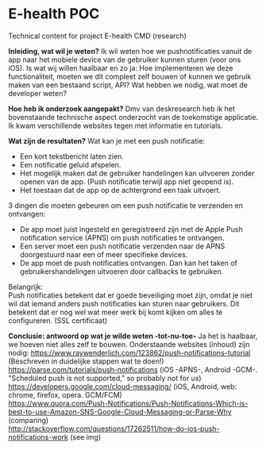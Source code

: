 # E-health POC
Technical content for project E-health CMD (research)

<b>Inleiding, wat wil je weten?</b>
Ik wil weten hoe we pushnotificaties vanuit de app naar het mobiele device van de gebruiker kunnen sturen (voor ons iOS).
Is wat wij willen haalbaar en zo ja:
Hoe implementeren we deze functionaliteit, moeten we dit compleet zelf bouwen of kunnen we gebruik maken van een bestaand script, API?
Wat hebben we nodig, wat moet de developer weten?

<b>Hoe heb ik onderzoek aangepakt?</b>
Dmv van deskresearch heb ik het bovenstaande technische aspect onderzocht van de toekomstige applicatie. 
Ik kwam verschillende websites tegen met informatie en tutorials.

<b>Wat zijn de resultaten?</b>
Wat kan je met een push notificatie:
- Een kort tekstbericht laten zien.
- Een notificatie geluid afspelen.
- Het mogelijk maken dat de gebruiker handelingen kan uitvoeren zonder openen van de app. (Push notificatie terwijl app niet geopend is).
- Het toestaan dat de app op de achtergrond een taak uitvoert.

3 dingen die moeten gebeuren om een push notificatie te verzenden en ontvangen:
- De app moet juist ingesteld en geregistreerd zijn met de Apple Push notification service (APNS) om push notificaties te ontvangen.
- Een server moet een push notificatie verzenden naar de APNS doorgestuurd naar een of meer specifieke devices.
- De app moet de push notificaties ontvangen. Dan kan het taken of gebruikershandelingen uitvoeren door callbacks te gebruiken.

Belangrijk:<br>
Push notificaties betekent dat er goede beveiliging moet zijn, omdat je niet wil dat iemand anders push notificaties kan sturen naar gebruikers. Dit betekent dat er nog wel wat meer werk bij komt kijken om alles te configureren. (SSL certificaat)

<b>Conclusie: antwoord op wat je wilde weten -tot-nu-toe-</b>
Ja het is haalbaar, we hoeven niet alles zelf te bouwen.
Onderstaande websites (inhoud) zijn nodig:
https://www.raywenderlich.com/123862/push-notifications-tutorial (Beschreven in duidelijke stappen wat te doen!)</br>
https://parse.com/tutorials/push-notifications (iOS -APNS-, Android -GCM-. "Scheduled push is not supported," so probably not for us)</br>
https://developers.google.com/cloud-messaging/ (iOS, Android, web: chrome, firefox, opera. GCM/FCM)</br>
https://www.quora.com/Push-Notifications/Push-Notifications-Which-is-best-to-use-Amazon-SNS-Google-Cloud-Messaging-or-Parse-Why (comparing)</br>
http://stackoverflow.com/questions/17262511/how-do-ios-push-notifications-work (see img)</br>
